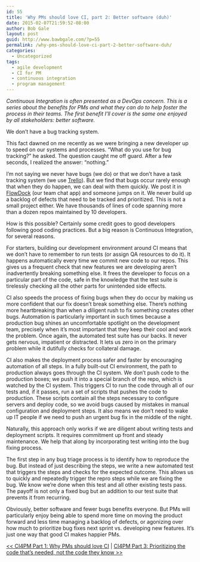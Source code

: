 ```yaml
---
id: 55
title: 'Why PMs should love CI, part 2: Better software (duh)'
date: 2015-02-07T21:59:52-08:00
author: Bob Gale
layout: post
guid: http://www.bawbgale.com/?p=55
permalink: /why-pms-should-love-ci-part-2-better-software-duh/
categories:
  - Uncategorized
tags:
  - agile development
  - CI for PM
  - continuous integration
  - program management
---
```

_Continuous Integration is often presented as a DevOps concern. This is a series about the benefits for PMs and what they can do to help foster the process in their teams. The first benefit I’ll cover is the same one enjoyed by all stakeholders: better software._

We don’t have a bug tracking system.

This fact dawned on me recently as we were bringing a new developer up to speed on our systems and processes. “What do you use for bug tracking?” he asked. The question caught me off guard. After a few seconds, I realized the answer: “nothing.”

I’m not saying we never have bugs (we do) or that we don’t have a task tracking system (we use [Trello](http://trello.com)). But we find that bugs occur rarely enough that when they do happen, we can deal with them quickly. We post it in [FlowDock](http://flowdock.com) (our team chat app) and someone jumps on it. We never build up a backlog of defects that need to be tracked and prioritized. This is not a small project either. We have thousands of lines of code spanning more than a dozen repos maintained by 10 developers.

How is this possible? Certainly some credit goes to good developers following good coding practices. But a big reason is Continuous Integration, for several reasons.

For starters, building our development environment around CI means that we don’t have to remember to run tests (or assign QA resources to do it). It happens automatically every time we commit new code to our repos. This gives us a frequent check that new features we are developing aren’t inadvertently breaking something else. It frees the developer to focus on a particular part of the code, safe in the knowledge that the test suite is tirelessly checking all the other parts for unintended side effects.

CI also speeds the process of fixing bugs when they do occur by making us more confident that our fix doesn’t break something else. There’s nothing more heartbreaking than when a diligent rush to fix something creates other bugs. Automation is particularly important in such times because a production bug shines an uncomfortable spotlight on the development team, precisely when it’s most important that they keep their cool and work the problem. Once again, the automated test suite has our backs. It never gets nervous, impatient or distracted. It lets us zero in on the primary problem while it dutifully checks for collateral damage.

CI also makes the deployment process safer and faster by encouraging automation of all steps. In a fully built-out CI environment, the path to production always goes through the CI system. We don’t push code to the production boxes; we push it into a special branch of the repo, which is watched by the CI system. This triggers CI to run the code through all of our tests and, if it passes, run a set of scripts that pushes the code to production. These scripts contain all the steps necessary to configure servers and deploy code, so we avoid bugs caused by mistakes in manual configuration and deployment steps. It also means we don’t need to wake up IT people if we need to push an urgent bug fix in the middle of the night.

Naturally, this approach only works if we are diligent about writing tests and deployment scripts. It requires commitment up front and steady maintenance. We help that along by incorporating test writing into the bug fixing process.

The first step in any bug triage process is to identify how to reproduce the bug. But instead of just describing the steps, we write a new automated test that triggers the steps and checks for the expected outcome. This allows us to quickly and repeatedly trigger the repro steps while we are fixing the bug. We know we’re done when this test and all other existing tests pass. The payoff is not only a fixed bug but an addition to our test suite that prevents it from recurring.

Obviously, better software and fewer bugs benefits everyone. But PMs will particularly enjoy being able to spend more time on moving the product forward and less time managing a backlog of defects, or agonizing over how much to prioritize bug fixes next sprint vs. developing new features. It’s just one way that good CI makes happier PMs.

[<< CI4PM Part 1: Why PMs should love CI](/why-pms-should-love-ci/ "Why PMs should love CI") | [CI4PM Part 3: Prioritizing the code that’s needed, not the code they know >>](/why-pms-should-love-ci-part-3-prioritizing-the-code-thats-needed-not-the-code-they-know/ "Why PMs should love CI, part 3: Prioritizing the code that’s needed, not the code they know")